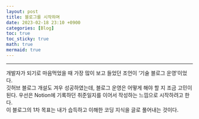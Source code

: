 ```yaml
---
layout: post
title: 블로그를 시작하며
date: 2023-02-18 23:10 +0900
categories: [Blog]
toc: true
toc_sticky: true
math: true
mermaid: true
---
```


---
개발자가 되기로 마음먹었을 때 가장 많이 보고 들었던 조언이 ‘기술 블로그 운영’이었다.  
깃허브 블로그 개설도 겨우 성공하였는데, 블로그 운영은 어떻게 해야 할 지 조금 고민이 된다. 우선은 Notion에 기록하던 취준일지를 이어서 작성하는 느낌으로 시작하려고 한다.  
이 블로그의 1차 목표는 내가 습득하고 이해한 코딩 지식을 글로 풀어내는 것이다.
